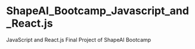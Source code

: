 # ShapeAI_Bootcamp_Javascript_and_React.js
JavaScript and React.js Final Project of ShapeAI Bootcamp
